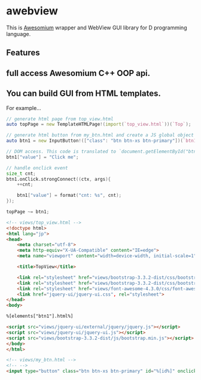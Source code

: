 # awebview

This is [Awesomium](http://www.awesomium.com/) wrapper and WebView GUI library for D programming language.


## Features

## full access Awesomium C++ OOP api.

## You can build GUI from HTML templates.

For example...

~~~~~~~~~~~~~d
// generate html page from top_view.html
auto topPage = new TemplateHTMLPage!(import(`top_view.html`))(`Top`);

// generate html button from my_btn.html and create a JS global object named `btn1`.
auto btn1 = new InputButton!(["class": "btn btn-xs btn-primary"])(`btn1`);

// DOM access. This code is translated to `document.getElementById("btn1").value = ...;`
btn1["value"] = "Click me";

// handle onclick event
size_t cnt;
btn1.onClick.strongConnect((ctx, args){
    ++cnt;

    btn1["value"] = format("cnt: %s", cnt);
});

topPage ~= btn1;
~~~~~~~~~~~~~~

~~~~~~~~~~~html
<!-- views/top_view.html -->
<!doctype html>
<html lang="jp">
<head>
    <meta charset="utf-8">
    <meta http-equiv="X-UA-Compatible" content="IE=edge">
    <meta name="viewport" content="width=device-width, initial-scale=1">

    <title>TopView</title>

    <link rel="stylesheet" href="views/bootstrap-3.3.2-dist/css/bootstrap.min.css">
    <link rel="stylesheet" href="views/bootstrap-3.3.2-dist/css/bootstrap-theme.min.css">
    <link rel="stylesheet" href="views/font-awesome-4.3.0/css/font-awesome.min.css">
    <link href="jquery-ui/jquery-ui.css", rel="stylesheet">
</head>
<body>

%[elements["btn1"].html%]

<script src="views/jquery-ui/external/jquery/jquery.js"></script>
<script src="views/jquery-ui/jquery-ui.js"></script>
<script src="views/bootstrap-3.3.2-dist/js/bootstrap.min.js"></script>
</body>
</html>
~~~~~~~~~~~~~~~

~~~~~~~~~~~html
<!-- views/my_btn.html -->
<!-- -->
<input type="button" class="btn btn-xs btn-primary" id="%[id%]" onclick="%[id%].onClick()" value="%[id%]">
~~~~~~~~~~~~~~~
